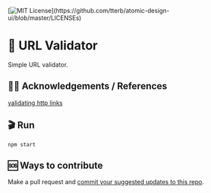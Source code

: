 [![MIT License](https://img.shields.io/apm/l/atomic-design-ui.svg?)](https://github.com/tterb/atomic-design-ui/blob/master/LICENSEs)

# 🔗 URL Validator

Simple URL validator. 

## 🙏🏾 Acknowledgements / References

[validating http links](https://programmingwithswift.com/how-to-validate-http-links-with-node-js/ "link to article") 

## 🎬 Run
```cd url_validator
npm start
```

## 🆘 Ways to contribute
Make a pull request and [commit your suggested updates to this repo](https://github.com/j-a-c-k-goes/url_validator "contribute to the repo").